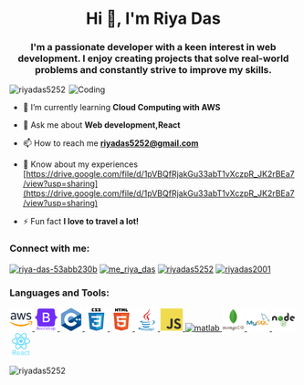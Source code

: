 <h1 align="center">Hi 👋, I'm Riya Das</h1>
<h3 align="center">I'm a passionate developer with a keen interest in web development. I enjoy creating projects that solve real-world problems and constantly strive to improve my skills.</h3>
<img align="right" alt="Coding" width="400" src="https://media3.giphy.com/media/v1.Y2lkPTc5MGI3NjExbGkxYTI4cGN2eWcyNDY3MnFhMTlzZWxpMnMyemJlZ3h6NmU5YjlpZSZlcD12MV9pbnRlcm5hbF9naWZfYnlfaWQmY3Q9Zw/mTPjPA6SSXgTsnZ1Dh/giphy.webp">
<p align="left"> <img src="https://komarev.com/ghpvc/?username=riyadas5252&label=Profile%20views&color=0e75b6&style=flat" alt="riyadas5252" /> </p>

- 🌱 I’m currently learning **Cloud Computing with AWS**

- 💬 Ask me about **Web development,React**

- 📫 How to reach me **riyadas5252@gmail.com**

- 📄 Know about my experiences [https://drive.google.com/file/d/1pVBQfRjakGu33abT1vXczpR_JK2rBEa7/view?usp=sharing](https://drive.google.com/file/d/1pVBQfRjakGu33abT1vXczpR_JK2rBEa7/view?usp=sharing)

- ⚡ Fun fact **I love to travel a lot!**

<h3 align="left">Connect with me:</h3>
<p align="left">
<a href="https://linkedin.com/in/riya-das-53abb230b" target="blank"><img align="center" src="https://raw.githubusercontent.com/rahuldkjain/github-profile-readme-generator/master/src/images/icons/Social/linked-in-alt.svg" alt="riya-das-53abb230b" height="30" width="40" /></a>
<a href="https://instagram.com/me_riya_das" target="blank"><img align="center" src="https://raw.githubusercontent.com/rahuldkjain/github-profile-readme-generator/master/src/images/icons/Social/instagram.svg" alt="me_riya_das" height="30" width="40" /></a>
<a href="https://www.codechef.com/users/riyadas5252" target="blank"><img align="center" src="https://cdn.jsdelivr.net/npm/simple-icons@3.1.0/icons/codechef.svg" alt="riyadas5252" height="30" width="40" /></a>
<a href="https://www.leetcode.com/riyadas2001" target="blank"><img align="center" src="https://raw.githubusercontent.com/rahuldkjain/github-profile-readme-generator/master/src/images/icons/Social/leet-code.svg" alt="riyadas2001" height="30" width="40" /></a>
</p>

<h3 align="left">Languages and Tools:</h3>
<p align="left"> <a href="https://aws.amazon.com" target="_blank" rel="noreferrer"> <img src="https://raw.githubusercontent.com/devicons/devicon/master/icons/amazonwebservices/amazonwebservices-original-wordmark.svg" alt="aws" width="40" height="40"/> </a> <a href="https://getbootstrap.com" target="_blank" rel="noreferrer"> <img src="https://raw.githubusercontent.com/devicons/devicon/master/icons/bootstrap/bootstrap-plain-wordmark.svg" alt="bootstrap" width="40" height="40"/> </a> <a href="https://www.w3schools.com/cpp/" target="_blank" rel="noreferrer"> <img src="https://raw.githubusercontent.com/devicons/devicon/master/icons/cplusplus/cplusplus-original.svg" alt="cplusplus" width="40" height="40"/> </a> <a href="https://www.w3schools.com/css/" target="_blank" rel="noreferrer"> <img src="https://raw.githubusercontent.com/devicons/devicon/master/icons/css3/css3-original-wordmark.svg" alt="css3" width="40" height="40"/> </a> <a href="https://www.w3.org/html/" target="_blank" rel="noreferrer"> <img src="https://raw.githubusercontent.com/devicons/devicon/master/icons/html5/html5-original-wordmark.svg" alt="html5" width="40" height="40"/> </a> <a href="https://www.java.com" target="_blank" rel="noreferrer"> <img src="https://raw.githubusercontent.com/devicons/devicon/master/icons/java/java-original.svg" alt="java" width="40" height="40"/> </a> <a href="https://developer.mozilla.org/en-US/docs/Web/JavaScript" target="_blank" rel="noreferrer"> <img src="https://raw.githubusercontent.com/devicons/devicon/master/icons/javascript/javascript-original.svg" alt="javascript" width="40" height="40"/> </a> <a href="https://www.mathworks.com/" target="_blank" rel="noreferrer"> <img src="https://upload.wikimedia.org/wikipedia/commons/2/21/Matlab_Logo.png" alt="matlab" width="40" height="40"/> </a> <a href="https://www.mongodb.com/" target="_blank" rel="noreferrer"> <img src="https://raw.githubusercontent.com/devicons/devicon/master/icons/mongodb/mongodb-original-wordmark.svg" alt="mongodb" width="40" height="40"/> </a> <a href="https://www.mysql.com/" target="_blank" rel="noreferrer"> <img src="https://raw.githubusercontent.com/devicons/devicon/master/icons/mysql/mysql-original-wordmark.svg" alt="mysql" width="40" height="40"/> </a> <a href="https://nodejs.org" target="_blank" rel="noreferrer"> <img src="https://raw.githubusercontent.com/devicons/devicon/master/icons/nodejs/nodejs-original-wordmark.svg" alt="nodejs" width="40" height="40"/> </a> <a href="https://reactjs.org/" target="_blank" rel="noreferrer"> <img src="https://raw.githubusercontent.com/devicons/devicon/master/icons/react/react-original-wordmark.svg" alt="react" width="40" height="40"/> </a> </p>

<p><img align="center" src="https://github-readme-streak-stats.herokuapp.com/?user=riyadas5252&" alt="riyadas5252" /></p>
